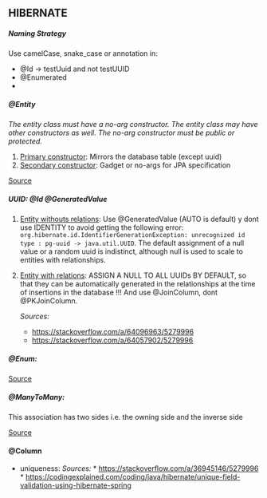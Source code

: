 HIBERNATE
---------

##### Naming Strategy

Use camelCase, snake_case or annotation in:
 * @Id -> testUuid and not testUUID
 * @Enumerated
 * 

##### @Entity
*The entity class must have a no-arg constructor. 
The entity class may have other constructors as well. The no-arg constructor must be public or protected.*
    
1. <u>Primary constructor</u>: Mirrors the database table (except uuid)
2. <u>Secondary constructor</u>: Gadget or no-args for JPA specification

[Source](https://stackoverflow.com/a/27966933/5279996)


##### UUID: @Id @GeneratedValue 

   1. <u>Entity withouts relations</u>: Use @GeneratedValue (AUTO is default) y dont use IDENTITY to avoid getting the following error:
            `org.hibernate.id.IdentifierGenerationException: unrecognized id type : pg-uuid -> java.util.UUID`.
         The default assignment of a null value or a random uuid is indistinct, although null is used 
         to scale to entities with relationships.
   2. <u>Entity with relations</u>: ASSIGN A NULL TO ALL UUIDs BY DEFAULT, so that they can be automatically generated
         in the relationships at the time of insertions in the database !!! And use @JoinColumn, dont @PKJoinColumn.

        *Sources:*
         * https://stackoverflow.com/a/64096963/5279996
         * https://stackoverflow.com/a/64057902/5279996

##### @Enum:
[Source](https://stackoverflow.com/a/64021041/5279996)


##### @ManyToMany:

This association has two sides i.e. the owning side and the inverse side

[Source](https://www.baeldung.com/hibernate-many-to-many)


#### @Column
 * uniqueness: 
    *Sources:*
             * https://stackoverflow.com/a/36945146/5279996
             * https://codingexplained.com/coding/java/hibernate/unique-field-validation-using-hibernate-spring
    
   